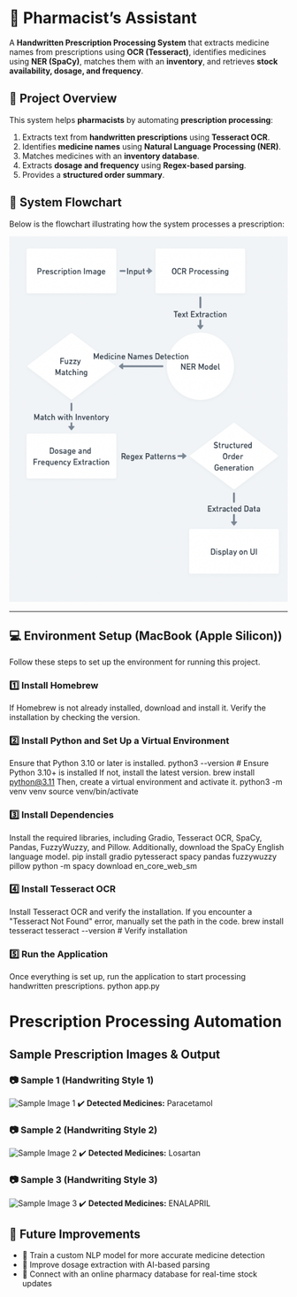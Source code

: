 # 🏥 Pharmacist’s Assistant

A **Handwritten Prescription Processing System** that extracts medicine names from prescriptions using **OCR (Tesseract)**, identifies medicines using **NER (SpaCy)**, matches them with an **inventory**, and retrieves **stock availability, dosage, and frequency**.

## 📜 Project Overview

This system helps **pharmacists** by automating **prescription processing**:
1. Extracts text from **handwritten prescriptions** using **Tesseract OCR**.
2. Identifies **medicine names** using **Natural Language Processing (NER)**.
3. Matches medicines with an **inventory database**.
4. Extracts **dosage and frequency** using **Regex-based parsing**.
5. Provides a **structured order summary**.

## 🔄 System Flowchart

Below is the flowchart illustrating how the system processes a prescription:

![System Flowchart](Flowchart.png)

---

## 💻 Environment Setup (MacBook (Apple Silicon))

Follow these steps to set up the environment for running this project.

### 1️⃣ Install Homebrew
If Homebrew is not already installed, download and install it. Verify the installation by checking the version.

### 2️⃣ Install Python and Set Up a Virtual Environment
Ensure that Python 3.10 or later is installed. python3 --version  # Ensure Python 3.10+ is installed
If not, install the latest version. brew install python@3.11
Then, create a virtual environment and activate it. python3 -m venv venv source venv/bin/activate


### 3️⃣ Install Dependencies
Install the required libraries, including Gradio, Tesseract OCR, SpaCy, Pandas, FuzzyWuzzy, and Pillow. Additionally, download the SpaCy English language model. 
pip install gradio pytesseract spacy pandas fuzzywuzzy pillow
python -m spacy download en_core_web_sm


### 4️⃣ Install Tesseract OCR
Install Tesseract OCR and verify the installation. If you encounter a "Tesseract Not Found" error, manually set the path in the code.
brew install tesseract
tesseract --version  # Verify installation


### 5️⃣ Run the Application
Once everything is set up, run the application to start processing handwritten prescriptions.
python app.py


# Prescription Processing Automation

## Sample Prescription Images & Output

### 📷 Sample 1 (Handwriting Style 1)
![Sample Image 1](images/SampleImage-1.png)
✔️ **Detected Medicines:** Paracetamol 

### 📷 Sample 2 (Handwriting Style 2)
![Sample Image 2](images/SampleImage-2.png) 
✔️ **Detected Medicines:** Losartan  

### 📷 Sample 3 (Handwriting Style 3)
![Sample Image 3](images/SampleImage-3.png) 
✔️ **Detected Medicines:** ENALAPRIL

## 🔮 Future Improvements
- 🔹 Train a custom NLP model for more accurate medicine detection  
- 🔹 Improve dosage extraction with AI-based parsing  
- 🔹 Connect with an online pharmacy database for real-time stock updates 
